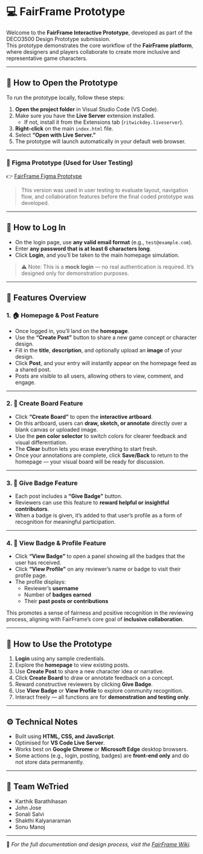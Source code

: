 # 💻 FairFrame Prototype

Welcome to the **FairFrame Interactive Prototype**, developed as part of the DECO3500 Design Prototype submission.  
This prototype demonstrates the core workflow of the **FairFrame platform**, where designers and players collaborate to create more inclusive and representative game characters.

---

## 🚀 How to Open the Prototype

To run the prototype locally, follow these steps:

1. **Open the project folder** in Visual Studio Code (VS Code).  
2. Make sure you have the **Live Server** extension installed.  
   - If not, install it from the Extensions tab (`ritwickdey.liveserver`).  
3. **Right-click** on the main `index.html` file.  
4. Select **“Open with Live Server.”**  
5. The prototype will launch automatically in your default web browser.

---

### 🧪 Figma Prototype (Used for User Testing)

👉 [FairFrame Figma Prototype](https://www.figma.com/proto/beGVBSs6sUDFboGAQc8yZy/Social-and-Mobile?page-id=188%3A179&node-id=188-186&viewport=693%2C250%2C0.37&t=5IkyyiC6o1aR8Y0o-8&scaling=min-zoom&content-scaling=fixed&starting-point-node-id=188%3A186&hide-ui=1)

> This version was used in user testing to evaluate layout, navigation flow, and collaboration features before the final coded prototype was developed.

---

## 🔑 How to Log In

- On the login page, use **any valid email format** (e.g., `test@example.com`).  
- Enter **any password that is at least 6 characters long**.  
- Click **Login**, and you’ll be taken to the main homepage simulation.

> ⚠️ Note: This is a **mock login** — no real authentication is required. It’s designed only for demonstration purposes.

---

## 🧩 Features Overview

### 1. 🏠 Homepage & Post Feature
- Once logged in, you’ll land on the **homepage**.  
- Use the **“Create Post”** button to share a new game concept or character design.  
- Fill in the **title**, **description**, and optionally upload an **image** of your design.  
- Click **Post**, and your entry will instantly appear on the homepage feed as a shared post.  
- Posts are visible to all users, allowing others to view, comment, and engage.

---

### 2. 🎨 Create Board Feature
- Click **“Create Board”** to open the **interactive artboard**.  
- On this artboard, users can **draw, sketch, or annotate** directly over a blank canvas or uploaded image.  
- Use the **pen color selector** to switch colors for clearer feedback and visual differentiation.  
- The **Clear** button lets you erase everything to start fresh.  
- Once your annotations are complete, click **Save/Back** to return to the homepage — your visual board will be ready for discussion.

---

### 3. 🏅 Give Badge Feature
- Each post includes a **“Give Badge”** button.  
- Reviewers can use this feature to **reward helpful or insightful contributors**.  
- When a badge is given, it’s added to that user’s profile as a form of recognition for meaningful participation.

---

### 4. 👤 View Badge & Profile Feature
- Click **“View Badge”** to open a panel showing all the badges that the user has received.  
- Click **“View Profile”** on any reviewer’s name or badge to visit their profile page.  
- The profile displays:
  - Reviewer’s **username**  
  - Number of **badges earned**  
  - Their **past posts or contributions**

This promotes a sense of fairness and positive recognition in the reviewing process, aligning with FairFrame’s core goal of **inclusive collaboration**.

---

## 🧭 How to Use the Prototype

1. **Login** using any sample credentials.  
2. Explore the **homepage** to view existing posts.  
3. Use **Create Post** to share a new character idea or narrative.  
4. Click **Create Board** to draw or annotate feedback on a concept.  
5. Reward constructive reviewers by clicking **Give Badge**.  
6. Use **View Badge** or **View Profile** to explore community recognition.  
7. Interact freely — all functions are for **demonstration and testing only**.

---

## ⚙️ Technical Notes

- Built using **HTML, CSS, and JavaScript**.  
- Optimised for **VS Code Live Server**.  
- Works best on **Google Chrome** or **Microsoft Edge** desktop browsers.  
- Some actions (e.g., login, posting, badges) are **front-end only** and do not store data permanently.

---

## 👥 Team WeTried

- Karthik Barathihasan  
- John Jose  
- Sonali Salvi  
- Shakthi Kalyanaraman  
- Sonu Manoj  

---

📄 *For the full documentation and design process, visit the [FairFrame Wiki](https://github.com/k-barathithasan/DECO3500_WeTried/wiki).*

